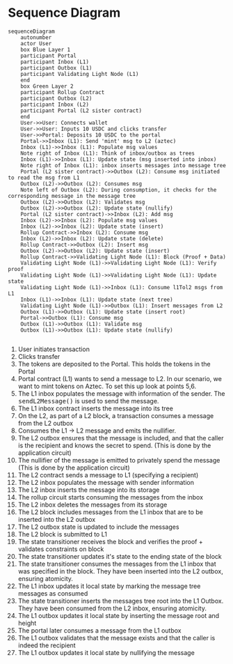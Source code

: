 # Sequence Diagram
``` mermaid
sequenceDiagram
    autonumber
    actor User
    box Blue Layer 1
    participant Portal
    participant Inbox (L1)
    participant Outbox (L1)
    participant Validating Light Node (L1)
    end
    box Green Layer 2
    participant Rollup Contract
    participant Outbox (L2)
    participant Inbox (L2)
    participant Portal (L2 sister contract)
    end
    User->>User: Connects wallet
    User->>User: Inputs 10 USDC and clicks transfer
    User->>Portal: Deposits 10 USDC to the portal
    Portal->>Inbox (L1): Send 'mint' msg to L2 (aztec)
    Inbox (L1)->>Inbox (L1): Populate msg values
    Note right of Inbox (L1): Think of inbox/outbox as trees
    Inbox (L1)->>Inbox (L1): Update state (msg inserted into inbox)
    Note right of Inbox (L1): inbox inserts messages into message tree
    Portal (L2 sister contract)->>Outbox (L2): Consume msg initiated to read the msg from L1
    Outbox (L2)->>Outbox (L2): Consumes msg
    Note left of Outbox (L2): During consumption, it checks for the corresponding message in the message tree
    Outbox (L2)->>Outbox (L2): Validates msg 
    Outbox (L2)->>Outbox (L2): Update state (nullify)
    Portal (L2 sister contract)->>Inbox (L2): Add msg
    Inbox (L2)->>Inbox (L2): Populate msg values
    Inbox (L2)->>Inbox (L2): Update state (insert)
    Rollup Contract->>Inbox (L2): Consume msg
    Inbox (L2)->>Inbox (L2): Update state (delete)
    Rollup Contract->>Outbox (L2): Insert msg
    Outbox (L2)->>Outbox (L2): Update state (insert)
    Rollup Contract->>Validating Light Node (L1): Block (Proof + Data)
    Validating Light Node (L1)->>Validating Light Node (L1): Verify proof
    Validating Light Node (L1)->>Validating Light Node (L1): Update state
    Validating Light Node (L1)->>Inbox (L1): Consume l1Tol2 msgs from L1
    Inbox (L1)->>Inbox (L1): Update state (next tree)
    Validating Light Node (L1)->>Outbox (L1): Insert messages from L2
    Outbox (L1)->>Outbox (L1): Update state (insert root)
    Portal->>Outbox (L1): Consume msg
    Outbox (L1)->>Outbox (L1): Validate msg
    Outbox (L1)->>Outbox (L1): Update state (nullify)


```

1. User initiates transaction
2. Clicks transfer
3. The tokens are deposited to the Portal. This holds the tokens in the Portal 
4. Portal contract (L1) wants to send a message to L2. In our scenario, we want to mint tokens on Aztec. To set this up look at points 5,6.
5. The L1 inbox populates the message with information of the sender. The <kbd>sendL2Message()</kbd>  is used to send the message.
6. The L1 inbox contract inserts the message into its tree
7. On the L2, as part of a L2 block, a transaction consumes a message from the L2 outbox
8. Consumes the L1 -> L2 message and emits the nullifier. 
9. The L2 outbox ensures that the message is included, and that the caller is the recipient and knows the secret to spend. (This is done by the application circuit)
10. The nullifier of the message is emitted to privately spend the message (This is done by the application circuit)
11. The L2 contract sends a message to L1 (specifying a recipient)
12. The L2 inbox populates the message with sender information
13. The L2 inbox inserts the message into its storage
14. The rollup circuit starts consuming the messages from the inbox
15. The L2 inbox deletes the messages from its storage
16. The L2 block includes messages from the L1 inbox that are to be inserted into the L2 outbox
17. The L2 outbox state is updated to include the messages
18. The L2 block is submitted to L1
19. The state transitioner receives the block and verifies the proof + validates constraints on block
20. The state transitioner updates it's state to the ending state of the block
21. The state transitioner consumes the messages from the L1 inbox that was specified in the block. They have been inserted into the L2 outbox, ensuring atomicity.
22. The L1 inbox updates it local state by marking the message tree messages as consumed
23. The state transitioner inserts the messages tree root into the L1 Outbox. They have been consumed from the L2 inbox, ensuring atomicity.
24. The L1 outbox updates it local state by inserting the message root and height
25. The portal later consumes a message from the L1 outbox
26. The L1 outbox validates that the message exists and that the caller is indeed the recipient
27. The L1 outbox updates it local state by nullifying the message
